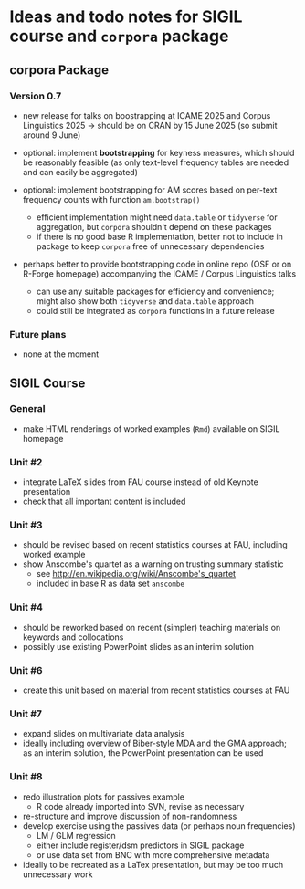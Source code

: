 # Ideas and todo notes for SIGIL course and `corpora` package

## corpora Package

### Version 0.7

- new release for talks on boostrapping at ICAME 2025 and Corpus Linguistics 2025 $\to$ should be on CRAN by 15 June 2025 (so submit around 9 June)

- optional: implement **bootstrapping** for keyness measures, which should be reasonably feasible (as only text-level frequency tables are needed and can easily be aggregated)

- optional: implement bootstrapping for AM scores based on per-text frequency counts with function `am.bootstrap()` 
  - efficient implementation might need `data.table` or `tidyverse` for aggregation, but `corpora` shouldn't depend on these packages
  - if there is no good base R implementation, better not to include in package to keep `corpora` free of unnecessary dependencies
  
- perhaps better to provide bootstrapping code in online repo (OSF or on R-Forge homepage) accompanying the ICAME / Corpus Linguistics talks
  - can use any suitable packages for efficiency and convenience; might also show both `tidyverse` and `data.table` approach
  - could still be integrated as `corpora` functions in a future release

### Future plans

- none at the moment

## SIGIL Course

### General

- make HTML renderings of worked examples (`Rmd`) available on SIGIL homepage

### Unit #2

- integrate LaTeX slides from FAU course instead of old Keynote presentation
- check that all important content is included

### Unit #3

- should be revised based on recent statistics courses at FAU, including worked example
- show Anscombe's quartet as a warning on trusting summary statistic
  - see http://en.wikipedia.org/wiki/Anscombe's_quartet
  - included in base R as data set `anscombe` 

### Unit #4

- should be reworked based on recent (simpler) teaching materials on keywords and collocations
- possibly use existing PowerPoint slides as an interim solution

### Unit #6

- create this unit based on material from recent statistics courses at FAU

### Unit #7

- expand slides on multivariate data analysis
- ideally including overview of Biber-style MDA and the GMA approach; as an interim solution, the PowerPoint presentation can be used

### Unit #8

- redo illustration plots for passives example
  - R code already imported into SVN, revise as necessary
- re-structure and improve discussion of non-randomness
- develop exercise using the passives data (or perhaps noun frequencies)
  - LM / GLM regression
  - either include register/dsm predictors in SIGIL package
  - or use data set from BNC with more comprehensive metadata
- ideally to be recreated as a LaTex presentation, but may be too much unnecessary work
